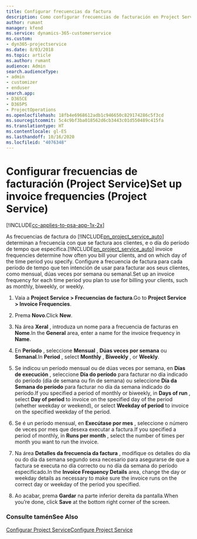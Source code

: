```yaml
---
title: Configurar frecuencias da factura
description: Como configurar frecuencias de facturación en Project Service
author: rumant
manager: kfend
ms.service: dynamics-365-customerservice
ms.custom:
- dyn365-projectservice
ms.date: 8/03/2018
ms.topic: article
ms.author: rumant
audience: Admin
search.audienceType:
- admin
- customizer
- enduser
search.app:
- D365CE
- D365PS
- ProjectOperations
ms.openlocfilehash: 18fb4e6968612adb1c946650c829174286c5f3cd
ms.sourcegitcommit: 5c4c9bf3ba018562d6cb3443c01d550489c415fa
ms.translationtype: HT
ms.contentlocale: gl-ES
ms.lasthandoff: 10/16/2020
ms.locfileid: "4076348"
---
```

# <a name="set-up-invoice-frequencies-project-service"></a><span data-ttu-id="7c04f-103">Configurar frecuencias de facturación (Project Service)</span><span class="sxs-lookup"><span data-stu-id="7c04f-103">Set up invoice frequencies (Project Service)</span></span>

[!INCLUDE[cc-applies-to-psa-app-1x-2x](../includes/cc-applies-to-psa-app-1x-2x.md)]

<span data-ttu-id="7c04f-104">As frecuencias de factura do [!INCLUDE[pn_project_service_auto](../includes/pn-project-service-auto.md)] determinan a frecuencia con que se factura aos clientes, e o día do período de tempo que especifica.</span><span class="sxs-lookup"><span data-stu-id="7c04f-104">[!INCLUDE[pn_project_service_auto](../includes/pn-project-service-auto.md)] invoice frequencies determine how often you bill your clients, and on which day of the time period you specify.</span></span> <span data-ttu-id="7c04f-105">Configure a frecuencia de factura para cada período de tempo que ten intención de usar para facturar aos seus clientes, como mensual, dúas veces por semana ou semanal.</span><span class="sxs-lookup"><span data-stu-id="7c04f-105">Set up an invoice frequency for each time period you plan to use for billing your clients, such as monthly, biweekly, or weekly.</span></span>  
  
1.  <span data-ttu-id="7c04f-106">Vaia a **Project Service > Frecuencias de factura**.</span><span class="sxs-lookup"><span data-stu-id="7c04f-106">Go to **Project Service > Invoice Frequencies**.</span></span>  
  
2.  <span data-ttu-id="7c04f-107">Prema **Novo**.</span><span class="sxs-lookup"><span data-stu-id="7c04f-107">Click **New**.</span></span>  
  
3.  <span data-ttu-id="7c04f-108">Na área **Xeral** , introduza un nome para a frecuencia de facturas en **Nome**.</span><span class="sxs-lookup"><span data-stu-id="7c04f-108">In the **General** area, enter a name for the invoice frequency in **Name**.</span></span>  
  
4.  <span data-ttu-id="7c04f-109">En **Período** , seleccione **Mensual** , **Dúas veces por semana** ou **Semanal**.</span><span class="sxs-lookup"><span data-stu-id="7c04f-109">In **Period** , select **Monthly** , **Biweekly** , or **Weekly**.</span></span>  
  
5.  <span data-ttu-id="7c04f-110">Se indicou un período mensual ou de dúas veces por semana, en **Días de execución** , seleccione **Día do período** para facturar no día indicado do período (día de semana ou fin de semana) ou seleccione **Día da Semana do período** para facturar no día da semana indicado do período.</span><span class="sxs-lookup"><span data-stu-id="7c04f-110">If you specified a period of monthly or biweekly, in **Days of run** , select **Day of period** to invoice on the specified day of the period (whether weekday or weekend), or select **Weekday of period** to invoice on the specified weekday of the period.</span></span>  
  
6.  <span data-ttu-id="7c04f-111">Se é un período mensual, en **Execútase por mes** , seleccione o número de veces por mes que desexa executar a factura.</span><span class="sxs-lookup"><span data-stu-id="7c04f-111">If you specified a period of monthly, in **Runs per month** , select the number of times per month you want to run the invoice.</span></span>  
  
7.  <span data-ttu-id="7c04f-112">Na área **Detalles da frecuencia da factura** , modifique os detalles do día ou do día da semana segundo sexa necesario para asegurarse de que a factura se executa no día correcto ou no día da semana do período especificado.</span><span class="sxs-lookup"><span data-stu-id="7c04f-112">In the **Invoice Frequency Details** area, change the day or weekday details as necessary to make sure the invoice runs on the correct day or weekday of the period you specified.</span></span>  
  
8.  <span data-ttu-id="7c04f-113">Ao acabar, prema **Gardar** na parte inferior dereita da pantalla.</span><span class="sxs-lookup"><span data-stu-id="7c04f-113">When you’re done, click **Save** at the bottom right corner of the screen.</span></span>  
  
### <a name="see-also"></a><span data-ttu-id="7c04f-114">Consulte tamén</span><span class="sxs-lookup"><span data-stu-id="7c04f-114">See Also</span></span>  
 [<span data-ttu-id="7c04f-115">Configurar Project Service</span><span class="sxs-lookup"><span data-stu-id="7c04f-115">Configure Project Service</span></span>](../psa/configure.md)
